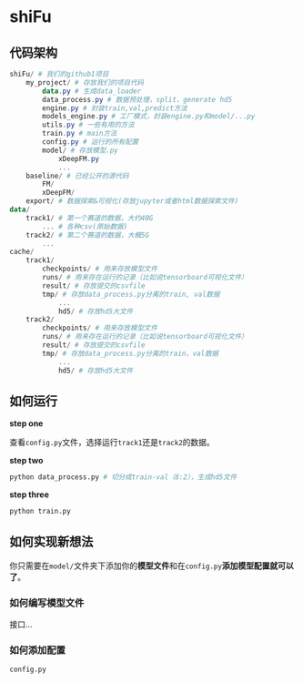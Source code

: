 # shiFu
## 代码架构

```powershell
shiFu/ # 我们的github1项目    
    my_project/ # 存放我们的项目代码
    	data.py # 生成data_loader
    	data_process.py # 数据预处理，split，generate hd5
    	engine.py # 封装train,val,predict方法
    	models_engine.py # 工厂模式，封装engine.py和model/...py
    	utils.py # 一些有用的方法
    	train.py # main方法
    	config.py # 运行的所有配置
    	model/ # 存放模型.py
    		xDeepFM.py
    		...
    baseline/ # 已经公开的源代码
        FM/
        xDeepFM/
    export/ # 数据探索&可视化(存放jupyter或者html数据探索文件)
data/
    track1/ # 第一个赛道的数据，大约40G
		... # 各种csv(原始数据)
    track2/ # 第二个赛道的数据，大概5G
		...
cache/
    track1/
        checkpoints/ # 用来存放模型文件
        runs/ # 用来存在运行的记录（比如说tensorboard可视化文件）
        result/ # 存放提交的csvfile
        tmp/ # 存放data_process.py分离的train, val数据
        	...
        	hd5/ # 存放hd5大文件
    track2/
    	checkpoints/ # 用来存放模型文件
        runs/ # 用来存在运行的记录（比如说tensorboard可视化文件）
        result/ # 存放提交的csvfile
        tmp/ # 存放data_process.py分离的train，val数据
        	...
        	hd5/ # 存放hd5大文件
```

## 如何运行

**step one**

查看`config.py`文件，选择运行`track1`还是`track2`的数据。

**step two**

```python
python data_process.py # 切分成train-val（8:2），生成hd5文件
```

**step three**

```python
python train.py
```

## 如何实现新想法

你只需要在`model/`文件夹下添加你的**模型文件**和在`config.py`**添加模型配置就可以了**。

### 如何编写模型文件

接口...

### 如何添加配置

`config.py`